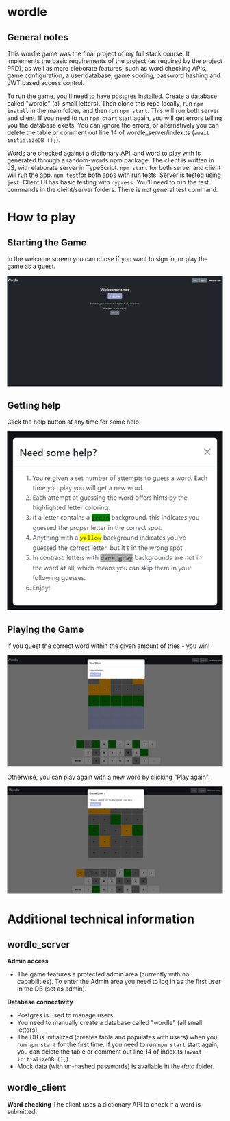 # wordle 

## General notes
This wordle game was the final project of my full stack course.
It implements the basic requirements of the project (as required by the project PRD), as well as more eleborate features, such as word checking APIs, game configuration, a user database, game scoring, password hashing and JWT based access control.

To run the game, you'll need to have postgres installed. Create a database called "wordle" (all small letters). Then clone this repo locally, run `npm install` in the main folder, and then run `npm start`. This will run both server and client. If you need to run `npm start` start again, you will get errors telling you the database exists. You can ignore the errors, or alternatively you can delete the table or comment out line 14 of wordle_server/index.ts (`await initializeDB ();`).

Words are checked against a dictionary API, and word to play with is generated through a random-words npm package. The client is written in JS, with elaborate server in TypeScript. 
 `npm start` for both server and client will run the app.
 `npm test`for both apps with run tests. Server is tested using `jest`. Client UI has basic testing with `cypress`. You'll need to run the test commands in the cleint/server folders. There is not general test command. 

# How to play 

## Starting the Game
In the welcome screen you can chose if you want to sign in, or play the game as a guest.

![Welcome screen](/screenshots/welcomescreen.png )
## Getting help
Click the help button at any time for some help.

![Help](/screenshots/help.png )

## Playing the Game

If you guest the correct word within the given amount of tries - you win! 

![Win](/screenshots/won.png )

Otherwise, you can play again with a new word by clicking "Play again".

![Win](/screenshots/lose.png )


# Additional technical information


## wordle_server

**Admin access**
* The game features a protected admin area (currently with no capabilities). To enter the Admin area you need to log in as the first user in the DB (set as admin).

**Database connectivity**
* Postgres is used to manage users
* You need to manually create a database called "wordle" (all small letters)
* The DB is initialized (creates table and populates with users) when you run `npm start` for the first time. If you need to run `npm start` start again, you can delete the table or comment out line 14 of index.ts (`await initializeDB ();`)
* Mock data (with un-hashed passwords) is available in the *data* folder.

## wordle_client 
**Word checking**
The client uses a dictionary API to check if a word is submitted. 

